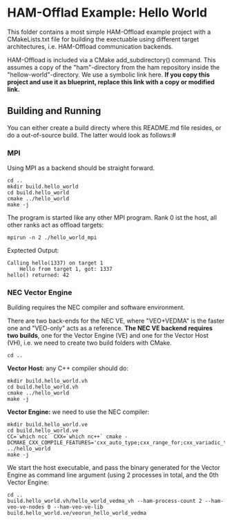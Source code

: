 # HAM-Offlad Example: Hello World

This folder contains a most simple HAM-Offload example project with a CMakeLists.txt file for building the exectuable using different target architectures, i.e. HAM-Offload communication backends.

HAM-Offload is included via a CMake add_subdirectory() command. This assumes a copy of the "ham"-directory from the ham repository inside the "hellow-world"-directory. We use a symbolic link here. **If you copy this project and use it as blueprint, replace this link with a copy or modified link.**

## Building and Running

You can either create a build directy where this README.md file resides, or do a out-of-source build. The latter would look as follows:#

### MPI

Using MPI as a backend should be straight forward.

```terminal
cd ..
mkdir build.hello_world
cd build.hello_world
cmake ../hello_world
make -j
```

The program is started like any other MPI program. Rank 0 ist the host, all other ranks act as offload targets:

```terminal
mpirun -n 2 ./hello_world_mpi
```

Exptected Output:
```
Calling hello(1337) on target 1
	Hello from target 1, got: 1337
hello() returned: 42
```

### NEC Vector Engine

Building requires the NEC compiler and software environment.

There are two back-ends for the NEC VE, where "VEO+VEDMA" is the faster one and "VEO-only" acts as a reference. **The NEC VE backend requires two builds**, one for the Vector Engine (VE) and one for the Vector Host (VH), i.e. we need to create two build folders with CMake.

```terminal
cd ..
```

**Vector Host:** any C++ compiler should do:
```terminal
mkdir build.hello_world.vh
cd build.hello_world.vh
cmake ../hello_world
make -j
```

**Vector Engine:** we need to use the NEC compiler:
```terminal
mkdir build.hello_world.ve
cd build.hello_world.ve
CC=`which ncc` CXX=`which nc++` cmake -DCMAKE_CXX_COMPILE_FEATURES='cxx_auto_type;cxx_range_for;cxx_variadic_templates' ../hello_world
make -j
```

We start the host executable, and pass the binary generated for the Vector Engine as command line argument (using 2 processes in total, and the 0th Vector Engine:

```terminal
cd ..
build.hello_world.vh/hello_world_vedma_vh --ham-process-count 2 --ham-veo-ve-nodes 0 --ham-veo-ve-lib build.hello_world.ve/veorun_hello_world_vedma
```

